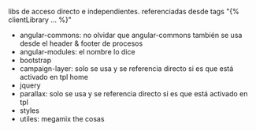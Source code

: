 libs de acceso directo e independientes. referenciadas desde tags "{% clientLibrary ... %}"

- angular-commons:	no olvidar que angular-commons también se usa desde el header & footer de procesos
- angular-modules:	el nombre lo dice
- bootstrap
- campaign-layer:	solo se usa y se referencia directo si es que está activado en tpl home
- jquery
- parallax:			solo se usa y se referencia directo si es que está activado en tpl 
- styles
- utiles:			megamix the cosas